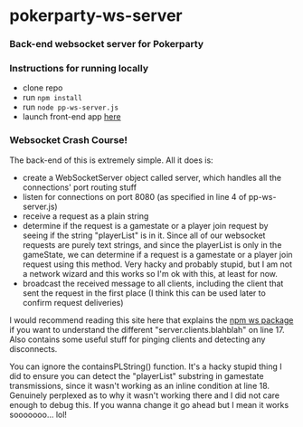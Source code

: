 # pokerparty-ws-server

### Back-end websocket server for Pokerparty
### Instructions for running locally
* clone repo
* run `npm install`
* run `node pp-ws-server.js`
* launch front-end app [here](https://github.com/krishnakatakota/pokerparty-app)

### Websocket Crash Course!
The back-end of this is extremely simple. 
All it does is:
* create a WebSocketServer object called server, which handles all the connections' port routing stuff
* listen for connections on port 8080 (as specified in line 4 of pp-ws-server.js) 
* receive a request as a plain string
* determine if the request is a gamestate or a player join request by seeing if the string "playerList" is in it. Since all of our websocket requests are purely text strings, and since the playerList is only in the gameState, we can determine if a request is a gamestate or a player join request using this method. Very hacky and probably stupid, but I am not a network wizard and this works so I'm ok with this, at least for now.
* broadcast the received message to all clients, including the client that sent the request in the first place (I think this can be used later to confirm request deliveries)

I would recommend reading this site here that explains the [npm ws package](https://www.npmjs.com/package/ws) if you want to understand the different "server.clients.blahblah" on line 17. Also contains some useful stuff for pinging clients and detecting any disconnects.

You can ignore the containsPLString() function. It's a hacky stupid thing I did to ensure you can detect the "playerList" substring in gamestate transmissions, since it wasn't working as an inline condition at line 18. Genuinely perplexed as to why it wasn't working there and I did not care enough to debug this. If you wanna change it go ahead but I mean it works sooooooo... lol!

